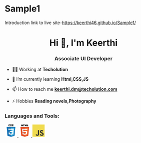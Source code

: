 # Sample1
Introduction
link to live site-https://keerthi46.github.io/Sample1/

<h1 align="center">Hi 👋, I'm Keerthi</h1>
<h3 align="center">Associate UI Developer</h3>

- 👨‍💻 Working at **Techolution**

- 🌱 I’m currently learning **Html,CSS,JS**     

- 📫 How to reach me **keerthi.dm@techolution.com**

- ⚡ Hobbies **Reading novels,Photography**

<h3 align="left">Languages and Tools:</h3>
<p align="left"> 
 <a href="https://www.w3schools.com/css/" target="_blank" rel="noreferrer">
<img src="https://raw.githubusercontent.com/devicons/devicon/master/icons/css3/css3-original-wordmark.svg" alt="css3" width="40" height="40"/> </a> 
<a href="https://www.w3.org/html/" target="_blank" rel="noreferrer"> 
<img src="https://raw.githubusercontent.com/devicons/devicon/master/icons/html5/html5-original-wordmark.svg" alt="html5" width="40" height="40"/> </a> 
<a href="https://developer.mozilla.org/en-US/docs/Web/JavaScript" target="_blank" rel="noreferrer"> 
<img src="https://raw.githubusercontent.com/devicons/devicon/master/icons/javascript/javascript-original.svg" alt="javascript" width="40" height="40"/> </a> </p>
